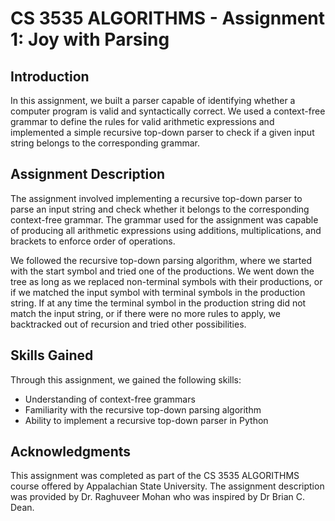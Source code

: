 # CS 3535 ALGORITHMS - Assignment 1: Joy with Parsing

## Introduction

In this assignment, we built a parser capable of identifying whether a computer program is valid and syntactically correct. We used a context-free grammar to define the rules for valid arithmetic expressions and implemented a simple recursive top-down parser to check if a given input string belongs to the corresponding grammar.

## Assignment Description

The assignment involved implementing a recursive top-down parser to parse an input string and check whether it belongs to the corresponding context-free grammar. The grammar used for the assignment was capable of producing all arithmetic expressions using additions, multiplications, and brackets to enforce order of operations.

We followed the recursive top-down parsing algorithm, where we started with the start symbol and tried one of the productions. We went down the tree as long as we replaced non-terminal symbols with their productions, or if we matched the input symbol with terminal symbols in the production string. If at any time the terminal symbol in the production string did not match the input string, or if there were no more rules to apply, we backtracked out of recursion and tried other possibilities.

## Skills Gained

Through this assignment, we gained the following skills:
- Understanding of context-free grammars
- Familiarity with the recursive top-down parsing algorithm
- Ability to implement a recursive top-down parser in Python

## Acknowledgments

This assignment was completed as part of the CS 3535 ALGORITHMS course offered by Appalachian State University. The assignment description was provided by Dr. Raghuveer Mohan who was inspired by Dr Brian C. Dean.

